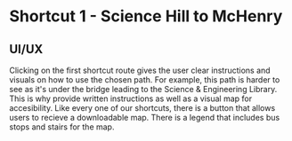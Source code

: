 # Shortcut 1 - Science Hill to McHenry

## UI/UX

Clicking on the first shortcut route gives the user clear instructions and visuals on how to use the chosen path. For example, this path is harder to see as it's under the bridge leading to the Science & Engineering Library. This is why provide written instructions as well as a visual map for accesibility.
Like every one of our shortcuts, there is a button that allows users to recieve a 
downloadable map. There is a legend that includes bus stops and stairs for the map. 

